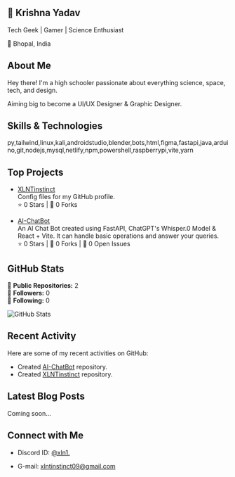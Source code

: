 ## 🚀 Krishna Yadav

Tech Geek | Gamer | Science Enthusiast

📍 Bhopal, India

## About Me

Hey there! I'm a high schooler passionate about everything science, space, tech, and design.

Aiming big to become a UI/UX Designer & Graphic Designer.

## Skills & Technologies

py,tailwind,linux,kali,androidstudio,blender,bots,html,figma,fastapi,java,arduino,git,nodejs,mysql,netlify,npm,powershell,raspberrypi,vite,yarn

## Top Projects

- [XLNTinstinct](https://github.com/xlnt-exe/XLNTinstinct)  
  Config files for my GitHub profile.  
  ⭐ 0 Stars  |  🍴 0 Forks  
  
- [AI-ChatBot](https://github.com/xlnt-exe/AI-ChatBot)  
  An AI Chat Bot created using FastAPI, ChatGPT's Whisper.0 Model & React + Vite. It can handle basic operations and answer your queries.  
  ⭐ 0 Stars  |  🍴 0 Forks  |  🐞 0 Open Issues

## GitHub Stats

🌟 **Public Repositories:** 2  
👥 **Followers:** 0  
🔄 **Following:** 0  

![GitHub Stats](https://github-readme-stats.vercel.app/api?username=xlnt-exe&show_icons=true&theme=radical)

## Recent Activity

Here are some of my recent activities on GitHub:
- Created [AI-ChatBot](https://github.com/xlnt-exe/AI-ChatBot) repository.
- Created [XLNTinstinct](https://github.com/xlnt-exe/XLNTinstinct) repository.

## Latest Blog Posts

Coming soon...

## Connect with Me

- Discord ID: [@xln1.](https://discord.com/users/1366688271962341416)

- G-mail: xlntinstinct09@gmail.com 
